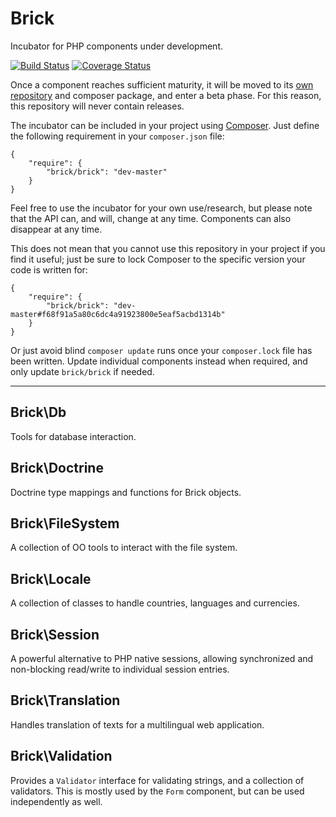 Brick
=====

Incubator for PHP components under development.

[![Build Status](https://travis-ci.org/brick/brick.svg?branch=master)](https://travis-ci.org/brick/brick)
[![Coverage Status](https://coveralls.io/repos/brick/brick/badge.svg?branch=master)](https://coveralls.io/r/brick/brick)

Once a component reaches sufficient maturity, it will be moved to its [own repository](https://github.com/brick)
and composer package, and enter a beta phase. For this reason, this repository will never contain releases.

The incubator can be included in your project using [Composer](https://getcomposer.org/).
Just define the following requirement in your `composer.json` file:

    {
        "require": {
            "brick/brick": "dev-master"
        }
    }

Feel free to use the incubator for your own use/research, but please note that the API can, and will,
change at any time. Components can also disappear at any time.

This does not mean that you cannot use this repository in your project if you find it useful;
just be sure to lock Composer to the specific version your code is written for:

    {
        "require": {
            "brick/brick": "dev-master#f68f91a5a80c6dc4a91923800e5eaf5acbd1314b"
        }
    }

Or just avoid blind `composer update` runs once your `composer.lock` file has been written.
Update individual components instead when required, and only update `brick/brick` if needed.

---

Brick\Db
--------

Tools for database interaction.

Brick\Doctrine
--------------

Doctrine type mappings and functions for Brick objects.

Brick\FileSystem
----------------

A collection of OO tools to interact with the file system.

Brick\Locale
------------

A collection of classes to handle countries, languages and currencies.

Brick\Session
-------------

A powerful alternative to PHP native sessions, allowing synchronized and non-blocking read/write to individual session entries.

Brick\Translation
-----------------

Handles translation of texts for a multilingual web application.

Brick\Validation
----------------

Provides a `Validator` interface for validating strings, and a collection of validators. This is mostly used by the `Form` component, but can be used independently as well.
